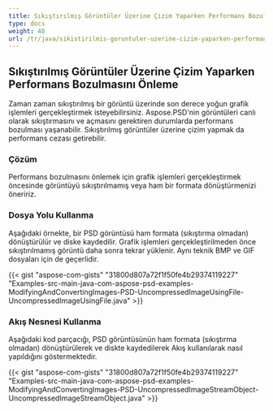 ```yaml
---
title: Sıkıştırılmış Görüntüler Üzerine Çizim Yaparken Performans Bozulmasını Önleme
type: docs
weight: 40
url: /tr/java/sikistirilmis-goruntuler-uzerine-cizim-yaparken-performans-bozulmasini-onleme/
---
```


## **Sıkıştırılmış Görüntüler Üzerine Çizim Yaparken Performans Bozulmasını Önleme**
Zaman zaman sıkıştırılmış bir görüntü üzerinde son derece yoğun grafik işlemleri gerçekleştirmek isteyebilirsiniz. Aspose.PSD'nin görüntüleri canlı olarak sıkıştırmasını ve açmasını gerektiren durumlarda performans bozulması yaşanabilir. Sıkıştırılmış görüntüler üzerine çizim yapmak da performans cezası getirebilir.
### **Çözüm**
Performans bozulmasını önlemek için grafik işlemleri gerçekleştirmek öncesinde görüntüyü sıkıştırılmamış veya ham bir formata dönüştürmenizi öneririz.
### **Dosya Yolu Kullanma**
Aşağıdaki örnekte, bir PSD görüntüsü ham formata (sıkıştırma olmadan) dönüştürülür ve diske kaydedilir. Grafik işlemleri gerçekleştirilmeden önce sıkıştırılmamış görüntü daha sonra tekrar yüklenir. Aynı teknik BMP ve GIF dosyaları için de geçerlidir.



{{< gist "aspose-com-gists" "31800d807a72f1f50fe4b29374119227" "Examples-src-main-java-com-aspose-psd-examples-ModifyingAndConvertingImages-PSD-UncompressedImageUsingFile-UncompressedImageUsingFile.java" >}}
### **Akış Nesnesi Kullanma**
Aşağıdaki kod parçacığı, PSD görüntüsünün ham formata (sıkıştırma olmadan) dönüştürülerek ve diskte kaydedilerek Akış kullanılarak nasıl yapıldığını göstermektedir.



{{< gist "aspose-com-gists" "31800d807a72f1f50fe4b29374119227" "Examples-src-main-java-com-aspose-psd-examples-ModifyingAndConvertingImages-PSD-UncompressedImageStreamObject-UncompressedImageStreamObject.java" >}}
